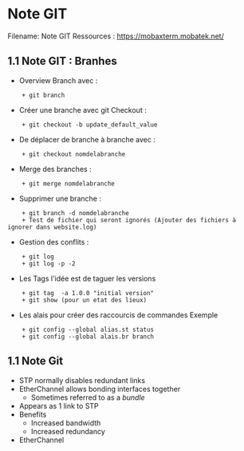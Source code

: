 Note GIT 
============================================================

Filename: Note GIT
Ressources : https://mobaxterm.mobatek.net/


1.1 Note GIT : Branhes
------------------------------------------------------------

* Overview Branch  avec  :
```
	+ git branch
```
* Créer une branche avec git Checkout : 
```
	+ git checkout -b update_default_value
```
* De déplacer de branche à branche avec  : 
```
	+ git checkout nomdelabranche
```
* Merge des branches :
```
	+ git merge nomdelabranche
```
* Supprimer une branche  : 
```
	+ git branch -d nomdelabranche
	+ Test de fichier qui seront ignorés (Ajouter des fichiers à ignorer dans website.log)
```
* Gestion des conflits :
```
	+ git log
	+ git log -p -2
```	
* Les Tags l'idée est de taguer les versions 
```
	+ git tag  -a 1.0.0 "initial version"
	+ git show (pour un etat des lieux)
```	
* Les alais pour créer des raccourcis de commandes  Exemple 
```
	+ git config --global alias.st status
	+ git config --global alais.br branch
```	


1.1 Note Git 
------------------------------------------------------------

* STP normally disables redundant links
* EtherChannel allows bonding interfaces together
	+ Sometimes referred to as a *bundle*
* Appears as 1 link to STP
* Benefits
	+ Increased bandwidth
	+ Increased redundancy
* EtherChannel